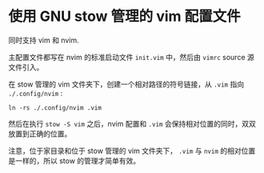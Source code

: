 # 使用 GNU stow 管理的 vim 配置文件

同时支持 vim 和 nvim.

主配置文件都写在 nvim 的标准启动文件 `init.vim` 中，然后由 `vimrc` source 源文件引入。

在 stow 管理的 vim 文件夹下，创建一个相对路径的符号链接，从 `.vim` 指向 `./.config/nvim` :

```
ln -rs ./.config/nvim .vim
```

然后在执行 `stow -S vim` 之后，nvim 配置和 `.vim` 会保持相对位置的同时，双双放置到正确的位置。

注意，位于家目录和位于 stow 管理的 vim 文件夹下， `.vim` 与 `nvim` 的相对位置是一样的，所以 stow 的管理才简单有效。

